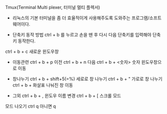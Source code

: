 
Tmux(Terminal Multi plexer, 터미널 멀티 플렉서)

* 리눅스의 기본 터미널을 좀 더 효율적이게 사용해주도록 도와주는 프로그램/소프트웨어이다.

* 단축키 동작 방법
ctrl + b 를 누르고 손을 뗀 후 다시 다음 단축키를 입력해야 단축키 동작한다. 

ctrl + b + c   새로운 윈도우창 

* 이동관련
ctrl + b + p   이전
ctrl + b + n   다음
ctrl + b + <숫자>  숫자 윈도우창으로 이동

* 창나누기
ctrl + b + shift+5(=%) 세로로 창 나누기
ctrl + b + "   가로로 창 나누기
ctrl + b + 화살표   나눠진 창 이동 

* 그외
ctrl + b + , 윈도우 이름 변경
ctrl + b + [  스크롤 모드 

모드 나오기 ctrl q 아니면 q 

